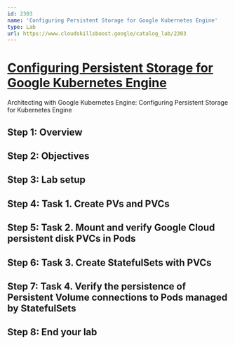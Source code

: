 ```yaml
---
id: 2303
name: 'Configuring Persistent Storage for Google Kubernetes Engine'
type: Lab
url: https://www.cloudskillsboost.google/catalog_lab/2303
---
```


# [Configuring Persistent Storage for Google Kubernetes Engine](https://www.cloudskillsboost.google/catalog_lab/2303)

Architecting with Google Kubernetes Engine: Configuring Persistent Storage for Kubernetes Engine

## Step 1: Overview

## Step 2: Objectives

## Step 3: Lab setup

## Step 4: Task 1. Create PVs and PVCs

## Step 5: Task 2. Mount and verify Google Cloud persistent disk PVCs in Pods

## Step 6: Task 3. Create StatefulSets with PVCs

## Step 7: Task 4. Verify the persistence of Persistent Volume connections to Pods managed by StatefulSets

## Step 8: End your lab
